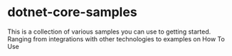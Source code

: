 # dotnet-core-samples
This is a collection of various samples you can use to getting started. Ranging from integrations with other technologies to examples on How To Use
